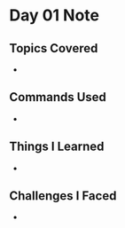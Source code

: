 # Day 01 Note

## Topics Covered
- 

## Commands Used
- 

## Things I Learned
- 

## Challenges I Faced
- 

